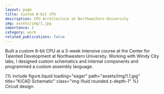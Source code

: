 ```yaml
---
layout: page
title: Custom 8-bit CPU
description: CPU Architecture at Northwestern University
img: assets/img/1.jpg
importance: 2
category: work
related_publications: false
---
```


Built a custom 8-bit CPU at a 3-week intensive course at the Center for Talented Development at Northwestern University. Working with Windy City labs, I designed custom schematics and internal components and programmed a custom assembly language.

<div class="row">
    <div class="col-sm mt-3 mt-md-0">
        {% include figure.liquid loading="eager" path="assets/img/1.1.jpg" title="KiCAD Schematic" class="img-fluid rounded z-depth-1" %}
    </div>
</div>
<div class="caption">
    Circuit design.
</div>